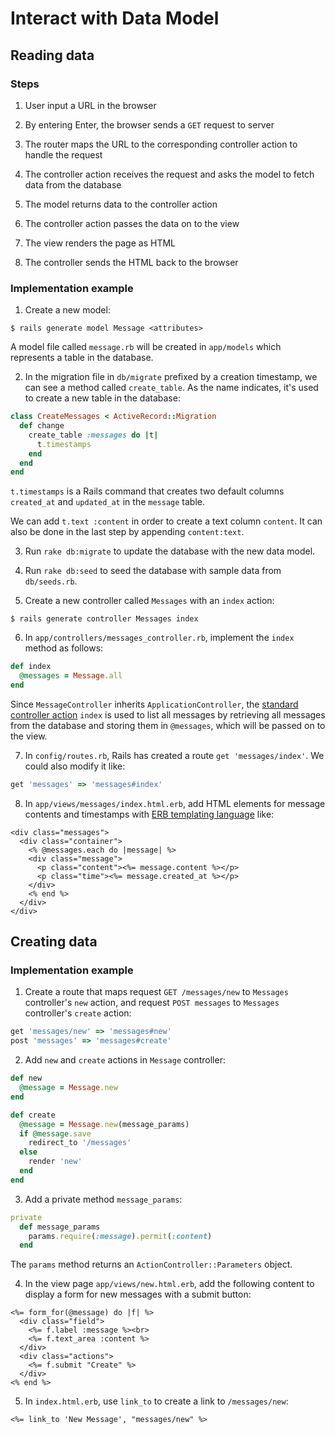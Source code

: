 # Interact with Data Model

## Reading data

### Steps

1. User input a URL in the browser

2. By entering Enter, the browser sends a `GET` request to server

3. The router maps the URL to the corresponding controller action to handle the request

4. The controller action receives the request and asks the model to fetch data from the database

5. The model returns data to the controller action

6. The controller action passes the data on to the view

7. The view renders the page as HTML

8. The controller sends the HTML back to the browser

### Implementation example

1. Create a new model:

  ```console
  $ rails generate model Message <attributes>
  ```

  A model file called `message.rb` will be created in `app/models` which represents a table in the database.

2. In the migration file in `db/migrate` prefixed by a creation timestamp, we can see a method called `create_table`. As the name indicates, it's used to create a new table in the database:

  ```ruby
  class CreateMessages < ActiveRecord::Migration
    def change
      create_table :messages do |t|
        t.timestamps
      end
    end
  end
  ```

  `t.timestamps` is a Rails command that creates two default columns `created_at` and `updated_at` in the `message` table.

  We can add `t.text :content` in order to create a text column `content`. It can also be done in the last step by appending `content:text`.

3. Run `rake db:migrate` to update the database with the new data model.

4. Run `rake db:seed` to seed the database with sample data from `db/seeds.rb`.

5. Create a new controller called `Messages` with an `index` action:

  ```console
  $ rails generate controller Messages index
  ```

6. In `app/controllers/messages_controller.rb`, implement the `index` method as follows:

  ```ruby
  def index
    @messages = Message.all
  end
  ```

  Since `MessageController` inherits `ApplicationController`, the [standard controller action](https://www.codecademy.com/articles/standard-controller-actions) `index` is used to list all messages by retrieving all messages from the database and storing them in `@messages`, which will be passed on to the view.

7. In `config/routes.rb`, Rails has created a route `get 'messages/index'`. We could also modify it like:

  ```ruby
  get 'messages' => 'messages#index'
  ```

8. In `app/views/messages/index.html.erb`, add HTML elements for message contents and timestamps with [ERB templating language](http://ruby-doc.org/stdlib-2.5.0/libdoc/erb/rdoc/ERB.html) like:

  ```erb
  <div class="messages">
    <div class="container">
      <% @messages.each do |message| %>
      <div class="message">
        <p class="content"><%= message.content %></p>
        <p class="time"><%= message.created_at %></p>
      </div>
      <% end %>
    </div>
  </div>
  ```

## Creating data

### Implementation example

1. Create a route that maps request `GET /messages/new` to `Messages` controller's `new` action, and request `POST messages` to `Messages` controller's `create` action:

  ```ruby
  get 'messages/new' => 'messages#new'
  post 'messages' => 'messages#create'
  ```

2. Add `new` and `create` actions in `Message` controller:

  ```ruby
  def new
    @message = Message.new
  end

  def create
    @message = Message.new(message_params)
    if @message.save
      redirect_to '/messages'
    else
      render 'new'
    end
  end
  ```

3.  Add a private method `message_params`:

  ```ruby
  private
    def message_params
      params.require(:message).permit(:content)
    end
  ```
  
  The `params` method returns an `ActionController::Parameters` object.

4. In the view page `app/views/new.html.erb`, add the following content to display a form for new messages with a submit button:

```erb
<%= form_for(@message) do |f| %>  
  <div class="field">
    <%= f.label :message %><br>
    <%= f.text_area :content %>
  </div>
  <div class="actions">
    <%= f.submit "Create" %>
  </div>
<% end %>
```

5. In `index.html.erb`, use `link_to` to create a link to `/messages/new`:

```erb
<%= link_to 'New Message', "messages/new" %>
```

